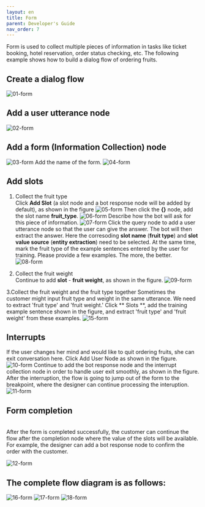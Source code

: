 ```yaml
---
layout: en
title: Form
parent: Developer's Guide
nav_order: 7
---
```


Form is used to collect multiple pieces of information in tasks like ticket booking, hotel reservation, order status checking, etc.  The following example shows how to build a dialog flow of ordering fruits. 

## Create a dialog flow
   ![01-form](/assets/images/tutorial/form/01-form.png)

## Add a user utterance node
   ![02-form](/assets/images/tutorial/form/02-form.png)

## Add a form (Information Collection) node
  ![03-form](/assets/images/tutorial/form/03-form.png)
  Add the name of the form.
  ![04-form](/assets/images/tutorial/form/04-form.png)
  
## Add slots
  1. Collect the fruit type
    <br/> 
     Click **Add Slot** (a slot node and a bot response node will be added by default), as shown in the figure
     ![05-form](/assets/images/tutorial/form/05-form.png)
     Then click the **{}** node, add the slot name **fruit_type**. 
     ![06-form](/assets/images/tutorial/form/06-form.png)
     Describe how the bot will ask for this piece of information.
     ![07-form](/assets/images/tutorial/form/07-form.png)
     Click the query node to add a user utterance node so that the user can give the answer.  The bot will then extract the answer. Here the corresoding **slot name** (**fruit type**) and **slot value source**  (**entity extraction**) need to be selected.
     At the same time, mark the fruit type of the example sentences entered by the user for training.  Please provide a few examples. The more, the better. 
     ![08-form](/assets/images/tutorial/form/08-form.png)

  2. Collect the fruit weight
     <br/>
     Continue to add **slot** - **fruit weight**, as shown in the figure.
     ![09-form](/assets/images/tutorial/form/09-form.png)
  
  3.Collect the fruit weight and the fruit type together
    Sometimes the customer might input fruit type and weight in the same utterance.  We need to extract 'fruit type' and 'fruit weight.' Click ** Slots **, add the training example sentence shown in the figure, and extract 'fruit type' and 'fruit weight' from these examples.
    ![15-form](/assets/images/tutorial/form/15-form.png)

## Interrupts
If the user changes her mind and would like to quit ordering fruits, she can exit conversation here.  Click Add User Node as shown in the figure.  
![10-form](/assets/images/tutorial/form/10-form.png)
Continue to add the bot response node and the interrupt collection node in order to handle user exit smoothly, as shown in the figure. After the interruption, the flow is going to jump out of the form to the breakpoint, where the designer can continue processing the interuption. 
![11-form](/assets/images/tutorial/form/11-form.png)

## Form completion 
  <br/>After the form is completed successfully, the customer can continue the flow after the completion node where the value of the slots will be available.  For example, the designer can add a bot response node to confirm the order with the customer. 
  
![12-form](/assets/images/tutorial/form/12-form.png)

## The complete flow diagram is as follows:
  ![16-form](/assets/images/tutorial/form/16-form.png)
  ![17-form](/assets/images/tutorial/form/17-form.png)
  ![18-form](/assets/images/tutorial/form/18-form.png)

